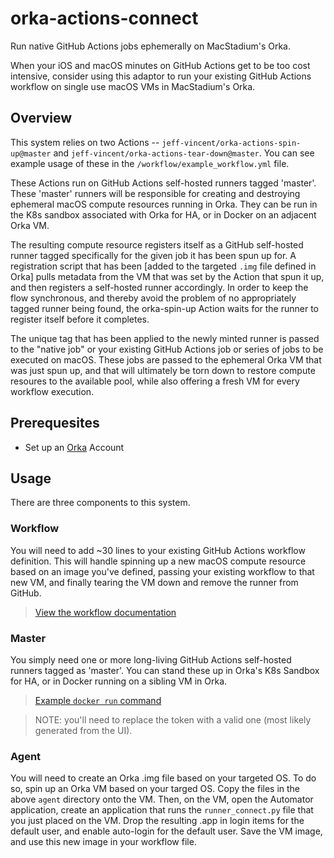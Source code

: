 # orka-actions-connect

Run native GitHub Actions jobs ephemerally on MacStadium's Orka.  

When your iOS and macOS minutes on GitHub Actions get to be too cost intensive, consider using this adaptor to run your existing GitHub Actions workflow on single use macOS VMs in MacStadium's Orka. 

## Overview

This system relies on two Actions -- `jeff-vincent/orka-actions-spin-up@master` and `jeff-vincent/orka-actions-tear-down@master`. You can see example usage of these in the `/workflow/example_workflow.yml` file.

These Actions run on GitHub Actions self-hosted runners tagged 'master'. These 'master' runners will be responsible for creating and destroying ephemeral macOS compute resources running in Orka. They can be run in the K8s sandbox associated with Orka for HA, or in Docker on an adjacent Orka VM. 

The resulting compute resource registers itself as a GitHub self-hosted runner tagged specifically for the given job it has been spun up for. A registration script that has been [added to the targeted `.img` file defined in Orka] pulls metadata from the VM that was set by the Action that spun it up, and then registers a self-hosted runner accordingly. In order to keep the flow synchronous, and thereby avoid the problem of no appropriately tagged runner being found, the orka-spin-up Action waits for the runner to register itself before it completes. 

The unique tag that has been applied to the newly minted runner is passed to the "native job" or your existing GitHub Actions job or series of jobs to be executed on macOS. These jobs are passed to the ephemeral Orka VM that was just spun up, and that will ultimately be torn down to restore compute resoures to the available pool, while also offering a fresh VM for every workflow execution.


## Prerequesites

- Set up an [Orka](https://orkadocs.macstadium.com/docs) Account

## Usage

There are three components to this system.

### Workflow

You will need to add ~30 lines to your existing GitHub Actions workflow definition. This will handle spinning up a new macOS compute resource based on an image you've defined, passing your existing workflow to that new VM, and finally tearing the VM down and remove the runner from GitHub.

>[View the workflow documentation](https://github.com/jeff-vincent/orka-actions-spin-up/blob/master/README.md)

### Master

You simply need one or more long-living GitHub Actions self-hosted runners tagged as 'master'. You can stand these up in Orka's K8s Sandbox for HA, or in Docker running on a sibling VM in Orka.

>[Example `docker run` command]()

>NOTE: you'll need to replace the token with a valid one (most likely generated from the UI).

### Agent

You will need to create an Orka .img file based on your targeted OS. To do so, spin up an Orka VM based on your targed OS. Copy the files in the above `agent` directory onto the VM. Then, on the VM, open the Automator application, create an application that runs the `runner_connect.py` file that you just placed on the VM. Drop the resulting .app in login items for the default user, and enable auto-login for the default user. Save the VM image, and use this new image in your workflow file.

